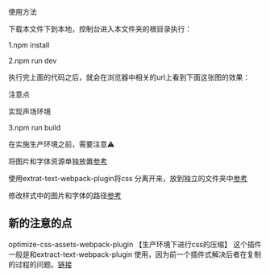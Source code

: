 使用方法

下载本文件下到本地，控制台进入本文件夹的根目录执行：

1.npm install

2.npm run dev

执行完上面的代码之后，就会在浏览器中相关的url上看到下面这张图的效果：

注意点

实现声场环境

3.npm run build

在实施生产环境之前，需要注意⚠️

将图片和字体资源单独放置[参考](../wepack的踩坑记录/坑1_分离images和fonts.md)

使用extrat-text-webpack-plugin将css 分离开来，放到独立的文件夹中[参考](../wepack的踩坑记录/坑2_分离js和css.md)

修改样式中的图片和字体的路径[参考](../wepack的踩坑记录/坑3_prod下样式图片出错.md)


## 新的注意的点

optimize-css-assets-webpack-plugin 【生产环境下进行css的压缩】
这个插件一般是和extract-text-webpack-plugin 使用，因为前一个插件式解决后者在复制的过程的问题。[链接](https://npm.taobao.org/package/optimize-css-assets-webpack-plugin)
